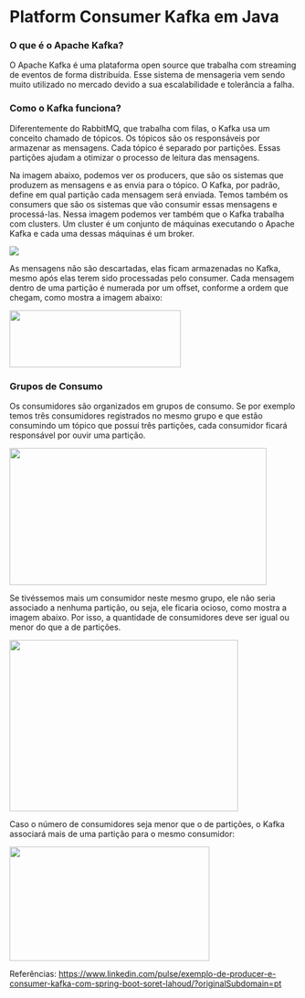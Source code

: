 # Platform Consumer Kafka em Java

### O que é o Apache Kafka? ###

O Apache Kafka é uma plataforma open source que trabalha com streaming de eventos de forma distribuída. Esse sistema de mensageria vem sendo muito utilizado no mercado devido a sua escalabilidade e tolerância a falha.



### Como o Kafka funciona? ###
Diferentemente do RabbitMQ, que trabalha com filas, o Kafka usa um conceito chamado de tópicos. Os tópicos são os responsáveis por armazenar as mensagens. Cada tópico é separado por partições. Essas partições ajudam a otimizar o processo de leitura das mensagens.

Na imagem abaixo, podemos ver os producers, que são os sistemas que produzem as mensagens e as envia para o tópico. O Kafka, por padrão, define em qual partição cada mensagem será enviada. Temos também os consumers que são os sistemas que vão consumir essas mensagens e processá-las. Nessa imagem podemos ver também que o Kafka trabalha com clusters. Um cluster é um conjunto de máquinas executando o Apache Kafka e cada uma dessas máquinas é um broker.

![](https://media.licdn.com/dms/image/D4D12AQF9GZdh5dD6Xg/article-inline_image-shrink_1500_2232/0/1677190718863?e=1696464000&v=beta&t=upUtnmSeBNoy39nrTz9a1FtSTtZMy9Gr6619_-zCko0)

As mensagens não são descartadas, elas ficam armazenadas no Kafka, mesmo após elas terem sido processadas pelo consumer. Cada mensagem dentro de uma partição é numerada por um offset, conforme a ordem que chegam, como mostra a imagem abaixo:

<img src="https://media.licdn.com/dms/image/D4D12AQHCjPVymnBjWA/article-inline_image-shrink_1500_2232/0/1677190869293?e=1696464000&amp;v=beta&amp;t=2oSL__UW3CtsaI2P0ZNHQ2Frw3NMlDuAzwsLqgUk6Ys" width="300" height="100" />



### Grupos de Consumo ### 

Os consumidores são organizados em grupos de consumo. Se por exemplo temos três consumidores registrados no mesmo grupo e que estão consumindo um tópico que possui três partições, cada consumidor ficará responsável por ouvir uma partição.

<img src="https://media.licdn.com/dms/image/D4D12AQHy766N1sGWNg/article-inline_image-shrink_1500_2232/0/1677190977040?e=1696464000&amp;v=beta&amp;t=L7D_jXpfQSE7AdfyGwfyU-sluY8HACHriI-5HVWLy98" width="450" height="240" />

Se tivéssemos mais um consumidor neste mesmo grupo, ele não seria associado a nenhuma partição, ou seja, ele ficaria ocioso, como mostra a imagem abaixo. Por isso, a quantidade de consumidores deve ser igual ou menor do que a de partições.

<img src="https://media.licdn.com/dms/image/D4D12AQHV_IjgvdxUBg/article-inline_image-shrink_1500_2232/0/1677191047089?e=1696464000&amp;v=beta&amp;t=Wv4E-U6MbanyLdZX5zTJSzqNa7fsugdLAFZtpNYp2Ok" width="400" height="300" />


Caso o número de consumidores seja menor que o de partições, o Kafka associará mais de uma partição para o mesmo consumidor:

<img src="https://media.licdn.com/dms/image/D4D12AQFPsdGiOAH0XQ/article-inline_image-shrink_1500_2232/0/1677191115387?e=1696464000&amp;v=beta&amp;t=as-DGI91LC92u-tnZX9pqp35SfNyZNSl2lEtf-xCtqM" width="350" height="200" />

Referências:
https://www.linkedin.com/pulse/exemplo-de-producer-e-consumer-kafka-com-spring-boot-soret-lahoud/?originalSubdomain=pt